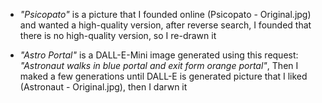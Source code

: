 - _"Psicopato"_ is a picture that I founded online (Psicopato - Original.jpg) and wanted a high-quality version, after reverse search, I founded that there is no high-quality version, so I re-drawn it

- _"Astro Portal"_ is a DALL-E-Mini image generated using this request: _"Astronaut walks in blue portal and exit form orange portal"_, Then I maked a few generations until DALL-E is generated picture that I liked (Astronaut - Original.jpg), then I darwn it

